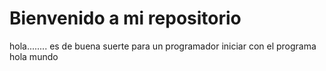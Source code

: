 # Bienvenido a mi repositorio
hola........ es de buena suerte para un programador iniciar con el programa hola mundo
